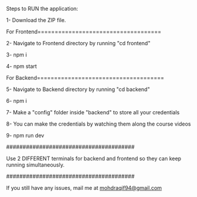 Steps to RUN the application:

1- Download the ZIP file.

For Frontend====================================

2- Navigate to Frontend directory by running "cd frontend"

3- npm i

4- npm start

For Backend=====================================

5- Navigate to Backend directory by running "cd backend"

6- npm i

7- Make a "config" folder inside "backend" to store all your credentials

8- You can make the credentials by watching them along the course videos

9- npm run dev


#######################################

Use 2 DIFFERENT terminals for backend and frontend so they can keep running simultaneously.

#######################################

If you still have any issues, mail me at mohdraqif94@gmail.com
